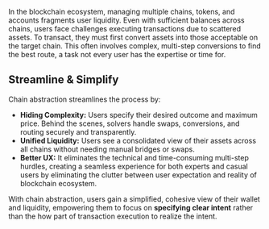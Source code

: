 In the blockchain ecosystem, managing multiple chains, tokens, and accounts fragments user liquidity. Even with sufficient balances across chains, users face challenges executing transactions due to scattered assets. To transact, they must first convert assets into those acceptable on the target chain. This often involves complex, multi-step conversions to find the best route, a task not every user has the expertise or time for.

## Streamline & Simplify

Chain abstraction streamlines the process by:

* **Hiding Complexity:** Users specify their desired outcome and maximum price. Behind the scenes, solvers handle swaps, conversions, and routing securely and transparently.
* **Unified Liquidity:** Users see a consolidated view of their assets across all chains without needing manual bridges or swaps.
* **Better UX:** It eliminates the technical and time-consuming multi-step hurdles, creating a seamless experience for both experts and casual users by eliminating the clutter between user expectation and reality of blockchain ecosystem.

With chain abstraction, users gain a simplified, cohesive view of their wallet and liquidity, empowering them to focus on **specifying clear intent** rather than the how part of transaction execution to realize the intent.